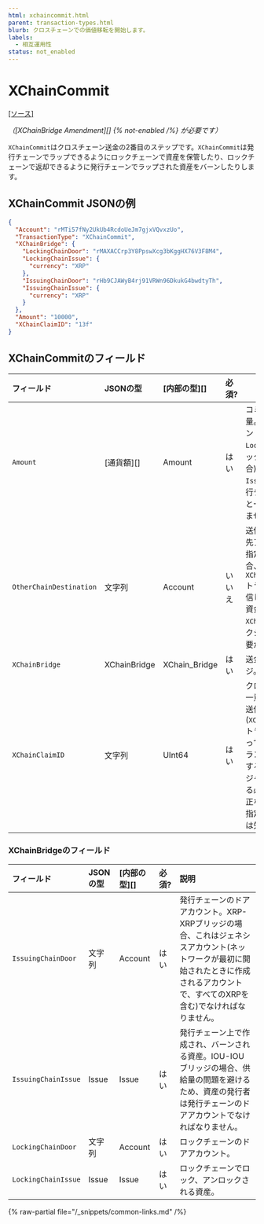 ```yaml
---
html: xchaincommit.html 
parent: transaction-types.html
blurb: クロスチェーンでの価値移転を開始します。
labels:
  - 相互運用性
status: not_enabled
---
```

# XChainCommit
[[ソース]](https://github.com/XRPLF/rippled/blob/master/src/ripple/protocol/impl/TxFormats.cpp#L408-L416 "ソース")

_（[XChainBridge Amendment][] {% not-enabled /%} が必要です）_

`XChainCommit`はクロスチェーン送金の2番目のステップです。`XChainCommit`は発行チェーンでラップできるようにロックチェーンで資産を保管したり、ロックチェーンで返却できるように発行チェーンでラップされた資産をバーンしたりします。


## XChainCommit JSONの例

```json
{
  "Account": "rMTi57fNy2UkUb4RcdoUeJm7gjxVQvxzUo",
  "TransactionType": "XChainCommit",
  "XChainBridge": {
    "LockingChainDoor": "rMAXACCrp3Y8PpswXcg3bKggHX76V3F8M4",
    "LockingChainIssue": {
      "currency": "XRP"
    },
    "IssuingChainDoor": "rHb9CJAWyB4rj91VRWn96DkukG4bwdtyTh",
    "IssuingChainIssue": {
      "currency": "XRP"
    }
  },
  "Amount": "10000",
  "XChainClaimID": "13f"
}
```


## XChainCommitのフィールド

| フィールド                | JSONの型     | [内部の型][]    | 必須? | 説明 |
|:------------------------|:-------------|:--------------|:------|-----|
| `Amount`                | [通貨額][]    | Amount        | はい  | コミットする資産と数量。これはドアアカウントの`LockingChainIssue`(ロックチェーン上の場合)または`IssuingChainIssue`(発行チェーン上の場合)と一致しなければなりません。 |
| `OtherChainDestination` | 文字列        | Account       | いいえ | 送信先チェーンの送信先アカウント。これが指定されていない場合、`XChainCreateClaimID`トランザクションを送信したアカウントは、資金を請求するために`XChainClaim`トランザクションを送信する必要があります。 |
| `XChainBridge`          | XChainBridge | XChain_Bridge | はい  | 送金に使用するブリッジ。 |
| `XChainClaimID`         | 文字列        | UInt64        | はい  | クロスチェーン送金の一意な整数ID。これは送信先のチェーンで(`XChainCreateClaimID`トランザクションによって)取得し、このトランザクションを送信する前に検証済みのレジャーからチェックする必要があります。不正なシーケンス番号が指定された場合、資金は失われます。 |


### XChainBridgeのフィールド

| フィールド            | JSONの型 | [内部の型][] | 必須? | 説明 |
|:--------------------|:---------|:-----------|:------|:----|
| `IssuingChainDoor`  | 文字列    | Account    | はい  | 発行チェーンのドアアカウント。XRP-XRPブリッジの場合、これはジェネシスアカウント(ネットワークが最初に開始されたときに作成されるアカウントで、すべてのXRPを含む)でなければなりません。 |
| `IssuingChainIssue` | Issue    | Issue      | はい  | 発行チェーン上で作成され、バーンされる資産。IOU-IOUブリッジの場合、供給量の問題を避けるため、資産の発行者は発行チェーンのドアアカウントでなければなりません。 |
| `LockingChainDoor`  | 文字列    | Account    | はい  | ロックチェーンのドアアカウント。 |
| `LockingChainIssue` | Issue    | Issue      | はい  | ロックチェーンでロック、アンロックされる資産。 |

{% raw-partial file="/_snippets/common-links.md" /%}
